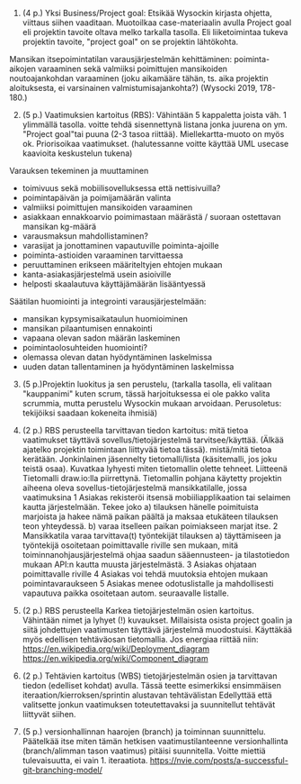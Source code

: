 1. (4 p.) Yksi Business/Project goal: Etsikää Wysockin kirjasta ohjetta, viittaus siihen vaaditaan. Muotoilkaa case-materiaalin avulla Project goal eli projektin tavoite oltava melko tarkalla tasolla. Eli liiketoimintaa tukeva projektin tavoite, "project goal" on se projektin lähtökohta.

Mansikan itsepoimintatilan varausjärjestelmän kehittäminen: poiminta-aikojen varaaminen sekä valmiiksi poimittujen mansikoiden noutoajankohdan     varaaminen (joku aikamääre tähän, ts. aika projektin aloituksesta, ei varsinainen valmistumisajankohta?)
(Wysocki 2019, 178-180.)

2. (5 p.) Vaatimuksien kartoitus (RBS): Vähintään 5 kappaletta joista väh. 1 ylimmällä tasolla. voitte tehdä sisennettynä listana jonka juurena on ym. "Project goal"tai puuna (2-3 tasoa riittää). Miellekartta-muoto on myös ok. Priorisoikaa vaatimukset. (halutessanne voitte käyttää UML usecase kaavioita keskustelun tukena)

Varauksen tekeminen ja muuttaminen
- toimivuus sekä mobiilisovelluksessa että nettisivuilla?
-	poimintapäivän ja poimijamäärän valinta
-	valmiiksi poimittujen mansikoiden varaaminen
-	asiakkaan ennakkoarvio poimimastaan määrästä / suoraan ostettavan mansikan kg-määrä
-	varausmaksun mahdollistaminen?
-	varasijat ja jonottaminen vapautuville poiminta-ajoille
-	poiminta-astioiden varaaminen tarvittaessa
-	peruuttaminen erikseen määriteltyjen ehtojen mukaan
-	kanta-asiakasjärjestelmä usein asioiville
-	helposti skaalautuva käyttäjämäärän lisääntyessä

Säätilan huomiointi ja integrointi varausjärjestelmään:
-	mansikan kypsymisaikataulun huomioiminen
-	mansikan pilaantumisen ennakointi
-	vapaana olevan sadon määrän laskeminen
-	poimintaolosuhteiden huomiointi?
-	olemassa olevan datan hyödyntäminen laskelmissa
-	uuden datan tallentaminen ja hyödyntäminen laskelmissa


3. (5 p.)Projektin luokitus ja sen perustelu, (tarkalla tasolla, eli valitaan "kauppanimi" kuten scrum, tässä harjoituksessa ei ole pakko valita scrummia, mutta perustelu Wysockin mukaan arvoidaan. Perusoletus: tekijöiksi saadaan kokeneita ihmisiä)



4. (2 p.) RBS perusteella tarvittavan tiedon kartoitus: mitä tietoa vaatimukset täyttävä sovellus/tietojärjestelmä tarvitsee/käyttää. (Älkää ajatelko projektin toimintaan liittyvää tietoa tässä). mistä/mitä tietoa kerätään. Jonkinlainen jäsennelty tietomalli/lista (käsitemalli, jos joku teistä osaa). Kuvatkaa lyhyesti miten tietomallin olette tehneet.
Liitteenä Tietomalli draw.io:lla piirrettynä. Tietomallin pohjana käytetty projektin aiheena oleva sovellus-tietojärjestelmä mansikkatilalle, jossa vaatimuksina
1 Asiakas rekisteröi itsensä mobiiliapplikaation tai selaimen kautta järjestelmään. Tekee joko
a) tilauksen hänelle poimituista marjoista ja hakee nämä paikan päältä ja maksaa etukäteen tilauksen teon yhteydessä.
b) varaa itselleen paikan poimiakseen marjat itse.
2 Mansikkatila varaa tarvittava(t) työntekijät tilauksen a) täyttämiseen ja työntekijä osoitetaan poimittavalle riville sen mukaan, mitä toiminnanohjausjärjestelmä ohjaa saadun sääennusteen- ja tilastotiedon mukaan API:n kautta muusta järjestelmästä.
3 Asiakas ohjataan poimittavalle riville
4 Asiakas voi tehdä muutoksia ehtojen mukaan poimintavaraukseen
5 Asiakas menee odotuslistalle ja mahdollisesti vapautuva paikka osoitetaan autom. seuraavalle listalle.


6. (2 p.) RBS perusteella Karkea tietojärjestelmän osien kartoitus. Vähintään nimet ja lyhyet (!) kuvaukset. Millaisista osista project goalin ja siitä johdettujen vaatimusten täyttävä järjestelmä muodostuisi. Käyttäkää myös edellisen tehtäväosan tietomallia. Jos energiaa riittää niin:
https://en.wikipedia.org/wiki/Deployment_diagram
https://en.wikipedia.org/wiki/Component_diagram



7. (2 p.) Tehtävien kartoitus (WBS) tietojärjestelmän osien ja tarvittavan tiedon (edelliset kohdat) avulla.
Tässä teette esimerkiksi ensimmäisen iteraation/kierroksen/sprintin alustavan tehtävälistan
Edellyttää että valitsette jonkun vaatimuksen toteutettavaksi ja suunnitellut tehtävät liittyvät siihen.



8. (5 p.) versionhallinnan haarojen (branch) ja toiminnan suunnittelu. Päätelkää itse miten tämän hetkisen vaatimustilanteenne versionhallinta (branch/alimman tason vaatimus) pitäisi suunnitella. Voitte miettiä tulevaisuutta, ei vain 1. iteraatiota.
https://nvie.com/posts/a-successful-git-branching-model/
